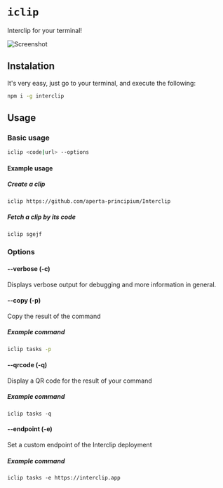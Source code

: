 # `iclip`
Interclip for your terminal!

![Screenshot](https://user-images.githubusercontent.com/29888641/114844900-89c94600-9ddb-11eb-87ce-17cc2cb811e9.png)

## Instalation
It's very easy, just go to your terminal, and execute the following:
```bash
npm i -g interclip
```

## Usage
### Basic usage
```bash
iclip <code|url> --options
```
#### Example usage
##### Create a clip
```bash
iclip https://github.com/aperta-principium/Interclip
```

##### Fetch a clip by its code
```bash
iclip sgejf
```
### Options
#### --verbose (-c)
Displays verbose output for debugging and more information in general.

#### --copy (-p)
Copy the result of the command
##### Example command 
```bash
iclip tasks -p
```

#### --qrcode (-q)
Display a QR code for the result of your command
##### Example command
```
iclip tasks -q
```

#### --endpoint (-e)
Set a custom endpoint of the Interclip deployment 

##### Example command
```
iclip tasks -e https://interclip.app
```
